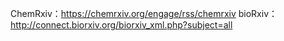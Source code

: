 
ChemRxiv：https://chemrxiv.org/engage/rss/chemrxiv
bioRxiv：http://connect.biorxiv.org/biorxiv_xml.php?subject=all

